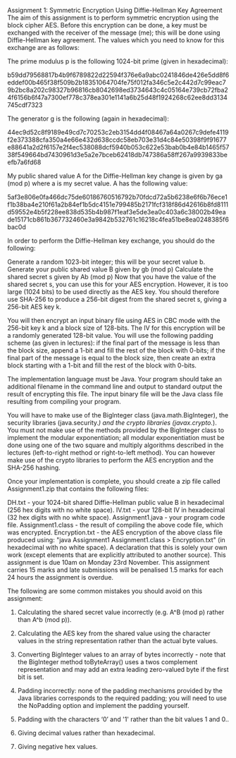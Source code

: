 Assignment 1: Symmetric Encryption Using Diffie-Hellman Key Agreement
The aim of this assignment is to perform symmetric encryption using the block cipher AES. Before this encryption can be done, a key must be exchanged with the receiver of the message (me); this will be done using Diffie-Hellman key agreement. The values which you need to know for this exchange are as follows:

The prime modulus p is the following 1024-bit prime (given in hexadecimal):

b59dd79568817b4b9f6789822d22594f376e6a9abc0241846de426e5dd8f6eddef00b465f38f509b2b18351064704fe75f012fa346c5e2c442d7c99eac79b2bc8a202c98327b96816cb8042698ed3734643c4c05164e739cb72fba24f6156b6f47a7300ef778c378ea301e1141a6b25d48f1924268c62ee8dd3134745cdf7323

The generator g is the following (again in hexadecimal):

44ec9d52c8f9189e49cd7c70253c2eb3154dd4f08467a64a0267c9defe4119f2e373388cfa350a4e66e432d638ccdc58eb703e31d4c84e50398f9f91677e88641a2d2f6157e2f4ec538088dcf5940b053c622e53bab0b4e84b1465f5738f549664bd7430961d3e5a2e7bceb62418db747386a58ff267a9939833beefb7a6fd68

My public shared value A for the Diffie-Hellman key change is given by ga (mod p) where a is my secret value. A has the following value:

5af3e806e0fa466dc75de60186760516792b70fdcd72a5b6238e6f6b76ece1f1b38ba4e210f61a2b84ef1b5dc4151e799485b2171fcf318f86d42616b8fd8111d59552e4b5f228ee838d535b4b987f1eaf3e5de3ea0c403a6c38002b49eade15171cb861b367732460e3a9842b532761c16218c4fea51be8ea0248385f6bac0d

In order to perform the Diffie-Hellman key exchange, you should do the following:

Generate a random 1023-bit integer; this will be your secret value b.
Generate your public shared value B given by gb (mod p)
Calculate the shared secret s given by Ab (mod p)
Now that you have the value of the shared secret s, you can use this for your AES encryption. However, it is too large (1024 bits) to be used directly as the AES key. You should therefore use SHA-256 to produce a 256-bit digest from the shared secret s, giving a 256-bit AES key k.

You will then encrypt an input binary file using AES in CBC mode with the 256-bit key k and a block size of 128-bits. The IV for this encryption will be a randomly generated 128-bit value. You will use the following padding scheme (as given in lectures): if the final part of the message is less than the block size, append a 1-bit and fill the rest of the block with 0-bits; if the final part of the message is equal to the block size, then create an extra block starting with a 1-bit and fill the rest of the block with 0-bits. 

The implementation language must be Java. Your program should take an additional filename in the command line and output to standard output the result of encrypting this file. The input binary file will be the Java class file resulting from compiling your program.

You will have to make use of the BigInteger class (java.math.BigInteger), the security libraries (java.security.*) and the crypto libraries (javax.crypto.*). You must not make use of the methods provided by the BigInteger class to implement the modular exponentiation; all modular exponentiation must be done using one of the two square and multiply algorithms described in the lectures (left-to-right method or right-to-left method). You can however make use of the crypto libraries to perform the AES encryption and the SHA-256 hashing.

Once your implementation is complete, you should create a zip file called Assignment1.zip that contains the following files:

DH.txt - your 1024-bit shared Diffie-Hellman public value B in hexadecimal (256 hex digits with no white space).
IV.txt - your 128-bit IV in hexadecimal (32 hex digits with no white space).
Assignment1.java - your program code file.
Assignment1.class - the result of compiling the above code file, which was encrypted.
Encryption.txt - the AES encryption of the above class file produced using: "java Assignment1 Assignment1.class > Encryption.txt" (in hexadecimal with no white space).
A declaration that this is solely your own work (except elements that are explicitly attributed to another source).
This assignment is due 10am on Monday 23rd November. This assignment carries 15 marks and late submissions will be penalised 1.5 marks for each 24 hours the assignment is overdue.

The following are some common mistakes you should avoid on this assignment:

1. Calculating the shared secret value incorrectly (e.g. A^B (mod p) rather than A^b (mod p)).

2. Calculating the AES key from the shared value using the character values in the string representation rather than the actual byte values.

3. Converting BigInteger values to an array of bytes incorrectly - note that the BigInteger method toByteArray() uses a twos complement representation and may add an extra leading zero-valued byte if the first bit is set. 

4. Padding incorrectly: none of the padding mechanisms provided by the Java libraries corresponds to the required padding; you will need to use the NoPadding option and implement the padding yourself.

5. Padding with the characters ‘0’ and '1' rather than the bit values 1 and 0..

6. Giving decimal values rather than hexadecimal.

7. Giving negative hex values.

